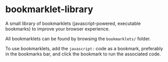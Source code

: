 # bookmarklet-library
A small library of bookmarklets (javascript-powered, executable bookmarks)
to improve your browser experience.

All bookmarklets can be found by browsing the `bookmarklets/` folder.

To use bookmarklets, add the `javascript:` code as a bookmark, preferably in the bookmarks bar, and
click the bookmark to run the associated code. 
